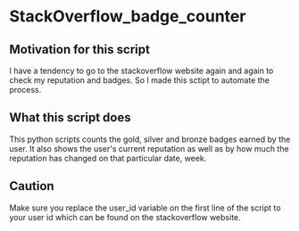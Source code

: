 # StackOverflow_badge_counter
## Motivation for this script
I have a tendency to go to the stackoverflow website again and again to check my reputation and badges. So I made this sctipt to automate the process.<br>
## What this script does
This python scripts counts the gold, silver and bronze badges earned by the user. It also shows the user's current reputation as well as by how much the reputation has changed on that particular date, week.<br>
## Caution
Make sure you replace the user_id variable on the first line of the script to your user id which can be found on the stackoverflow website.
